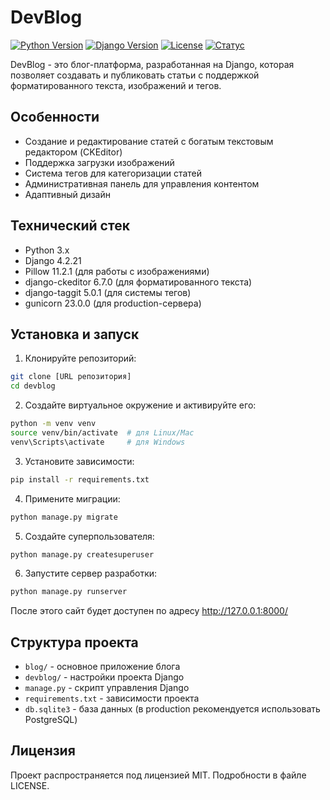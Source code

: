 # DevBlog

[![Python Version](https://img.shields.io/badge/python-3.x-blue.svg)](https://www.python.org/)
[![Django Version](https://img.shields.io/badge/django-4.2.21-green.svg)](https://www.djangoproject.com/)
[![License](https://img.shields.io/badge/license-MIT-blue.svg)](LICENSE)
[![Статус](https://img.shields.io/badge/статус-в%20Закончен-green.svg)]()

DevBlog - это блог-платформа, разработанная на Django, которая позволяет создавать и публиковать статьи с поддержкой форматированного текста, изображений и тегов.

## Особенности

- Создание и редактирование статей с богатым текстовым редактором (CKEditor)
- Поддержка загрузки изображений
- Система тегов для категоризации статей
- Административная панель для управления контентом
- Адаптивный дизайн

## Технический стек

- Python 3.x
- Django 4.2.21
- Pillow 11.2.1 (для работы с изображениями)
- django-ckeditor 6.7.0 (для форматированного текста)
- django-taggit 5.0.1 (для системы тегов)
- gunicorn 23.0.0 (для production-сервера)

## Установка и запуск

1. Клонируйте репозиторий:
```bash
git clone [URL репозитория]
cd devblog
```

2. Создайте виртуальное окружение и активируйте его:
```bash
python -m venv venv
source venv/bin/activate  # для Linux/Mac
venv\Scripts\activate     # для Windows
```

3. Установите зависимости:
```bash
pip install -r requirements.txt
```

4. Примените миграции:
```bash
python manage.py migrate
```

5. Создайте суперпользователя:
```bash
python manage.py createsuperuser
```

6. Запустите сервер разработки:
```bash
python manage.py runserver
```

После этого сайт будет доступен по адресу http://127.0.0.1:8000/

## Структура проекта

- `blog/` - основное приложение блога
- `devblog/` - настройки проекта Django
- `manage.py` - скрипт управления Django
- `requirements.txt` - зависимости проекта
- `db.sqlite3` - база данных (в production рекомендуется использовать PostgreSQL)

## Лицензия

Проект распространяется под лицензией MIT. Подробности в файле LICENSE.
